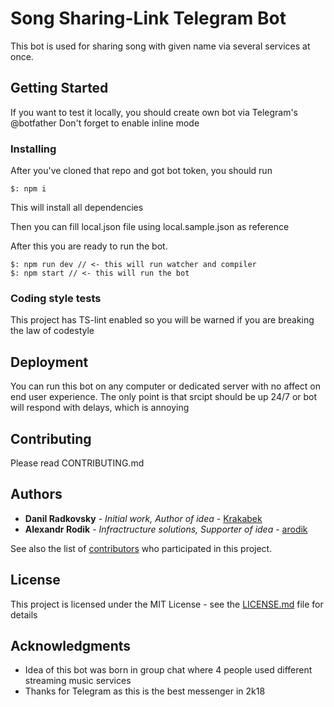 # Song Sharing-Link Telegram Bot

This bot is used for sharing song with given name via several services at once.

## Getting Started

If you want to test it locally, you should create own bot via Telegram's @botfather
Don't forget to enable inline mode


### Installing

After you've cloned that repo and got bot token, you should run

```
$: npm i
```

This will install all dependencies

Then you can fill local.json file using local.sample.json as reference

After this you are ready to run the bot.

```
$: npm run dev // <- this will run watcher and compiler
$: npm start // <- this will run the bot
```

### Coding style tests

This project has TS-lint enabled so you will be warned if you are breaking the law of codestyle

## Deployment

You can run this bot on any computer or dedicated server with no affect on end user experience.
The only point is that srcipt should be up 24/7 or bot will respond with delays, which is annoying


## Contributing

Please read CONTRIBUTING.md

## Authors

* **Danil Radkovsky** - *Initial work, Author of idea* - [Krakabek](https://github.com/Krakabek)
* **Alexandr Rodik** - *Infractructure solutions, Supporter of idea* - [arodik](https://github.com/https://github.com/arodik)

See also the list of [contributors](https://github.com/Krakabek/songSearchBot/contributors) who participated in this project.

## License

This project is licensed under the MIT License - see the [LICENSE.md](LICENSE.md) file for details

## Acknowledgments

* Idea of this bot was born in group chat where 4 people used different streaming music services
* Thanks for Telegram as this is the best messenger in 2k18

